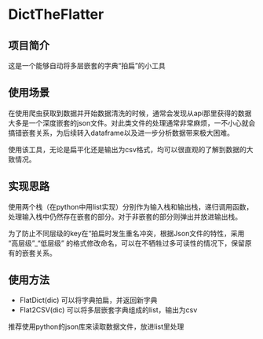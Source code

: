 # DictTheFlatter

## 项目简介

这是一个能够自动将多层嵌套的字典“拍扁”的小工具

## 使用场景

在使用爬虫获取到数据并开始数据清洗的时候，通常会发现从api那里获得的数据大多是一个深度嵌套的json文件。对此类文件的处理通常非常麻烦，一不小心就会搞错嵌套关系，为后续转入dataframe以及进一步分析数据带来极大困难。

使用该工具，无论是扁平化还是输出为csv格式，均可以很直观的了解到数据的大致情况。

## 实现思路

使用两个栈（在python中用list实现）分别作为输入栈和输出栈，递归调用函数，处理输入栈中仍然存在嵌套的部分。对于非嵌套的部分则弹出并放进输出栈。

为了防止不同层级的key在“拍扁时发生重名冲突，根据Json文件的特性，采用 “高层级”\_“低层级” 的格式修改命名，可以在不牺牲过多可读性的情况下，保留原有的嵌套关系。

## 使用方法

- FlatDict(dic)  可以将字典拍扁，并返回新字典
- Flat2CSV(dic)  可以将多层嵌套字典组成的list，输出为csv

推荐使用python的json库来读取数据文件，放进list里处理